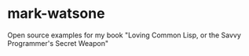 # mark-watsone
Open source examples for my book "Loving Common Lisp, or the Savvy Programmer's Secret Weapon"
